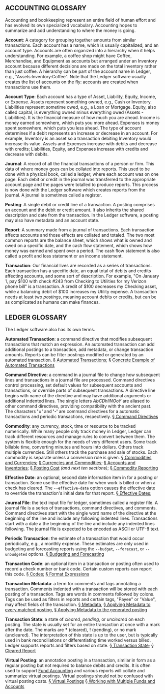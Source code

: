 ACCOUNTING GLOSSARY
---

  Accounting and bookkeeping represent an entire field of human effort and has
  evolved its own specialized vocabulary.  Accounting hopes to summarize and
  add understanding to where the money is going.

**Account**: A category for grouping together amounts from similar
  transactions.  Each account has a name, which is usually capitalized, and an
  account type.  Accounts are often organized into a hierarchy when it helps
  understanding.  For example, a coffee shop might have Coffee, Merchandise,
  and Equipment as accounts but arranged under an Inventory account because
  different decisions are made on the total inventory rather than just coffee.
  A hierarchy can be part of the account name in Ledger, e.g.,
  "Assets:Inventory:Coffee".  Note that the Ledger software usually creates
  the list of accounts on the fly: accounts are created when transactions use
  them.

**Account Type**: Each account has a type of Asset, Liability, Equity, Income,
  or Expense.  Assets represent something owned, e.g., Cash or Inventory.
  Liabilities represent sometime owed, e.g., a Loan or Mortgage.  Equity, also
  called capital, is everything owned minus everything owed (Assets -
  Liabilities).  It is the financial measure of how much you are ahead.
  Income is money earned somewhere, which puts you more ahead.  Expenses is
  money spent somewhere, which puts you less ahead.  The type of account
  determines if a debit represents an increase or decrease in an account.  For
  example, Inventory is an asset so a transaction debiting Inventory would
  increase its value.  Assets and Expenses increase with debits and decrease
  with credits; Liabilities, Equity, and Expenses increase with credits and
  decrease with debits.

**Journal**: A record of all the financial transactions of a person or firm.
  This data of where money goes can be collated into reports.  This used to be
  done with a physical book, called a ledger, where each account was on one
  page.  Each debit or credit in the journal was transferred to the
  appropriate account page and the pages were totalled to produce reports.
  This process is now done with the Ledger software which creates reports from
  the journal.  A journal is sometimes called a register.

**Posting**: A single debit or credit line of a transaction.  A posting
  comprises an account and the debit or credit amount.  It also inherits the
  shared description and date from the transaction.  In the Ledger software,
  a posting may also have metadata and an account state.


**Report**: A summary made from a journal of transactions.  Each transaction
  affects accounts and those effects are collated and totaled.  The two most
  common reports are the balance sheet, which shows what is owned and owed on
  a specific date, and the cash flow statement, which shows how money was
  earned and spent over a period.  The cash flow statement is also called
  a profit and loss statement or an income statement.

**Transaction**: Our financial lives are recorded as a series of transactions.
  Each transaction has a specific date, an equal total of debits and credits
  affecting accounts, and some sort of description.  For example, "On January
  1, pay $100 with check #243 from Checking to Utilities for my Verizon phone
  bill" is a transaction.  A credit of $100 decreases my Checking asset, while
  a balancing debit of $100 increases my Utility expense.  A transaction needs
  at least two *postings*, meaning account debits or credits, but can be as
  complicated as humans can make finances.

LEDGER GLOSSARY
---

The Ledger software also has its own terms.

**Automated Transaction**: a command directive that modifies subsequent
  transactions that match an expression.  An automated transaction can add
  additional postings to a transaction, add metadata, or change transaction
  amounts.  Reports can be filter postings modified or generated by an
  automated transaction.
  [&sect; Automated Transactions](http://www.ledger-cli.org/3.0/doc/ledger3.html#Automated-Transactions);
  [&sect; Concrete Example of Automated Transactions](http://www.ledger-cli.org/3.0/doc/ledger3.html#Concrete-Example-of-Automated-Transactions)

**Command Directive**: a command in a journal file to change how subsequent
  lines and transactions in a journal file are processed.  Command directives
  control processing, set default values for subsequent accounts and
  transactions, or override parts of subsequent transactions.  A directive
  line begins with name of the directive and may have additional arguments or
  additional indented lines.  The single letters *AbCDhIiNOoY* are aliased to
  other command directives, providing compatibility with the ancient past.
  The characters **'='** and **'-'** are command directives for a automatic
  transactions and periodic transactions, respectively.
  [&sect; Command Directives](http://www.ledger-cli.org/3.0/doc/ledger3.html#Command-Directives)

**Commodity**: any currency, stock, time or resource to be tracked
  numerically.  While many people only track money in Ledger, Ledger can track
  different resources and manage rules to convert between them.  The system is
  flexible enough for the needs of very different users.  Some track billable
  time, converting minutes and hours into dollars.  Others track multiple
  currencies.  Still others track the purchase and sale of stocks.  Each
  commodity is separate unless a conversion rule is given.
  [&sect; Commodities and Currencies](http://www.ledger-cli.org/3.0/doc/ledger3.html#Commodities-and-Currencies);
  [&sect; Currencies and Commodities](http://www.ledger-cli.org/3.0/doc/ledger3.html#Currency-and-Commodities);
  [&sect; Accounts and Inventories](http://www.ledger-cli.org/3.0/doc/ledger3.html#Accounts-and-Inventories);
  [&sect; Posting Cost](http://www.ledger-cli.org/3.0/doc/ledger3.html#Posting-cost)
  *(and next ten sections)*;
  [&sect; Commodity Reporting](http://www.ledger-cli.org/3.0/doc/ledger3.html#Commodity-Reporting)

**Effective Date**: an optional, second date information item in for a posting
  or transaction.  Some use the effective date for when work is billed or when
  a check has cleared.  The `--effective-date` option causes the effective
  date to override the transaction's initial date for that report.
  [&sect; Effective Dates](http://www.ledger-cli.org/3.0/doc/ledger3.html#Effective-Dates);

**Journal File**: the text input file for ledger, sometimes called a register
  file.  A journal file is a series of transactions, command directives, and
  comments.  Command directives start with the single word name of the
  directive at the beginning of the line and include any following indented
  lines.  Transactions start with a date a the beginning of the line and
  include any indented lines following.  The journal file is expected to be
  encoded as ASCII or UTF-8 text.

**Periodic Transaction**: the estimate of a transaction that would occur
  periodically, e.g., a monthly expense.  These estimates are only used in
  budgeting and forecasting reports using the `--budget`, `--forecast`, or
  `--unbudgeted` options.
  [&sect; Budgeting and Forecasting](http://www.ledger-cli.org/3.0/doc/ledger3.html#Budgeting-and-Forecasting)

**Transaction Code**: an optional item in a transaction or posting often used
  to record a check number or bank code.  Certain custom reports can report
  this code.
  [&sect; Codes](http://www.ledger-cli.org/3.0/doc/ledger3.html#Codes);
  [&sect; Format Expressions](http://www.ledger-cli.org/3.0/doc/ledger3.html#Format-Expressions)

**Transaction Metadata**: a term for comments and tags annotating
  a transaction.  Comments indented with a transaction will be stored with
  each posting of a transaction.  Tags are words in comments followed by
  colons.  Tags can be used as filters in reports and certain tags, "Payee" or
  "Value", may affect fields of the transaction.
  [&sect; Metadata](http://www.ledger-cli.org/3.0/doc/ledger3.html#Metadata),
  [&sect; Applying Metadata to every matched posting](http://www.ledger-cli.org/3.0/doc/ledger3.html#Applying-metadata-to-every-matched-posting),
  [&sect; Applying Metadata to the generated posting](http://www.ledger-cli.org/3.0/doc/ledger3.html#Applying-metadata-to-the-generated-posting)

**Transaction State**: a state of *cleared*, *pending*, or *uncleared* on each
  posting.  The state is usually set for an entire transaction at once with
  a mark after the date.  The marks are **&#42;** (cleared), **!** (pending),
  or no mark (uncleared).  The interpretation of this state is up to the user,
  but is typically used in bank reconciliations or differentiating time worked
  versus billed.  Ledger supports reports and filters based on state.
  [&sect; Transaction State](http://www.ledger-cli.org/3.0/doc/ledger3.html#Transaction-state);
  [&sect; Cleared Report]( http://www.ledger-cli.org/3.0/doc/ledger3.html#Cleared-Report)

**Virtual Posting**: an annotation posting in a transaction, similar in form
  as a regular posting but not required to balance debits and credits.  It is
  often used to support
  [Fund Accounting](http://en.wikipedia.org/wiki/Fund_accounting) and various
  reports will collate and summarize virtual postings.  Virtual postings
  should not be confused with virtual posting costs.
  [&sect; Virtual Postings](http://www.ledger-cli.org/3.0/doc/ledger3.html#Virtual-postings)
  [&sect; Working with Multiple Funds and Accounts](http://www.ledger-cli.org/3.0/doc/ledger3.html#Working-with-multiple-funds-and-accounts)
